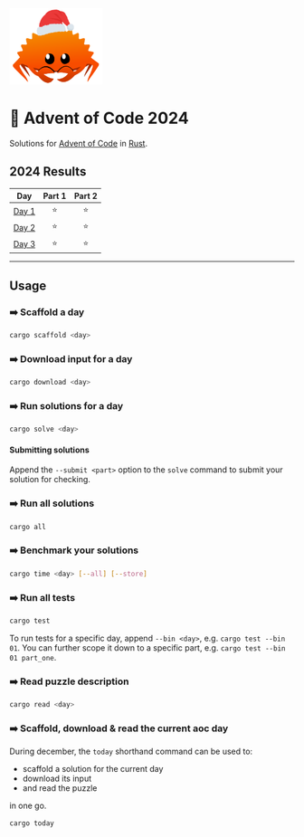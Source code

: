 <img src="./.assets/christmas_ferris.png" width="164">

# 🎄 Advent of Code 2024

Solutions for [Advent of Code](https://adventofcode.com/) in [Rust](https://www.rust-lang.org/).

<!--- advent_readme_stars table --->
## 2024 Results

| Day | Part 1 | Part 2 |
| :---: | :---: | :---: |
| [Day 1](https://adventofcode.com/2024/day/1) | ⭐ | ⭐ |
| [Day 2](https://adventofcode.com/2024/day/2) | ⭐ | ⭐ |
| [Day 3](https://adventofcode.com/2024/day/3) | ⭐ | ⭐ |
<!--- advent_readme_stars table --->

<!--- benchmarking table --->

---

## Usage

### ➡️ Scaffold a day

```sh
cargo scaffold <day>
```

### ➡️ Download input for a day

```sh
cargo download <day>
```

### ➡️ Run solutions for a day

```sh
cargo solve <day>
```

#### Submitting solutions

Append the `--submit <part>` option to the `solve` command to submit your solution for checking.

### ➡️ Run all solutions

```sh
cargo all
```

### ➡️ Benchmark your solutions

```sh
cargo time <day> [--all] [--store]
```

### ➡️ Run all tests

```sh
cargo test
```

To run tests for a specific day, append `--bin <day>`, e.g. `cargo test --bin 01`. You can further scope it down to a specific part, e.g. `cargo test --bin 01 part_one`.

### ➡️ Read puzzle description

```sh
cargo read <day>
```

### ➡️ Scaffold, download & read the current aoc day

During december, the `today` shorthand command can be used to:

-   scaffold a solution for the current day
-   download its input
-   and read the puzzle

in one go.

```sh
cargo today
```
